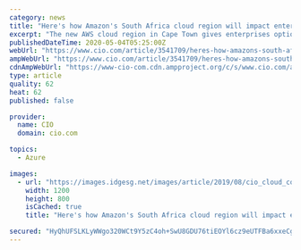 ```yaml
---
category: news
title: "Here's how Amazon's South Africa cloud region will impact enterprises"
excerpt: "The new AWS cloud region in Cape Town gives enterprises options and puts pressure on competitors including Microsoft, Google and Huawei to enhance services."
publishedDateTime: 2020-05-04T05:25:00Z
webUrl: "https://www.cio.com/article/3541709/heres-how-amazons-south-africa-data-centres-will-impact-enterprises.html"
ampWebUrl: "https://www.cio.com/article/3541709/heres-how-amazons-south-africa-data-centres-will-impact-enterprises.amp.html"
cdnAmpWebUrl: "https://www-cio-com.cdn.ampproject.org/c/s/www.cio.com/article/3541709/heres-how-amazons-south-africa-data-centres-will-impact-enterprises.amp.html"
type: article
quality: 62
heat: 62
published: false

provider:
  name: CIO
  domain: cio.com

topics:
  - Azure

images:
  - url: "https://images.idgesg.net/images/article/2019/08/cio_cloud_computing_circuits_thinkstock_187814479_complex_pink_network_connections_by_shulz_gettyimages-840939300_2400x1600-100807924-large.jpg"
    width: 1200
    height: 800
    isCached: true
    title: "Here's how Amazon's South Africa cloud region will impact enterprises"

secured: "HyQhUFSLKLyWWgo320WCt9Y5zC4oh+SwU8GDU76tiEOYl6cz9eUTFBa6xxeCgYrBB2rwN2MGWcgMov4Wzh9Gf3lrPlYEpFm46I4KUQjFNMxDy+Y51mj3+a+/VTqZPEIz2eiNeVi2PNFrvOJ0f4pDyr80jHOl28U6tslL2ktbLMXLPniMn1GCWL+96fuFTCYaWkqT2Tpx97k6zi92LLHvcG3UfuP+pYh0jzojiAKs9z0IYOzJZ61XPjolHP2lUNP7dZXnpmC1QM6VeKUdAwHaR4qRPsVvh/jvLud/W9LMMgR1vDrrlP8dFY5ZLeFw8jTGUNr9JuIEDlAXYBkpZEX9wUfMNMU8AG6Qe3FJHopTjRlxvz+R8bgnNE2BL7LLh9sQQWRn6BggE2lxSQe5LJoX3Vjxkl5IdZeXCEEruM+wD5Oh/swIKrMcsqt2Ia+afUzMll+6ksg+LAJVe8KFHXaCqyPd1FbLDUFrOhj6APAc4Nw=;tmhTt9EJzXGWT25j0hFW3A=="
---
```


